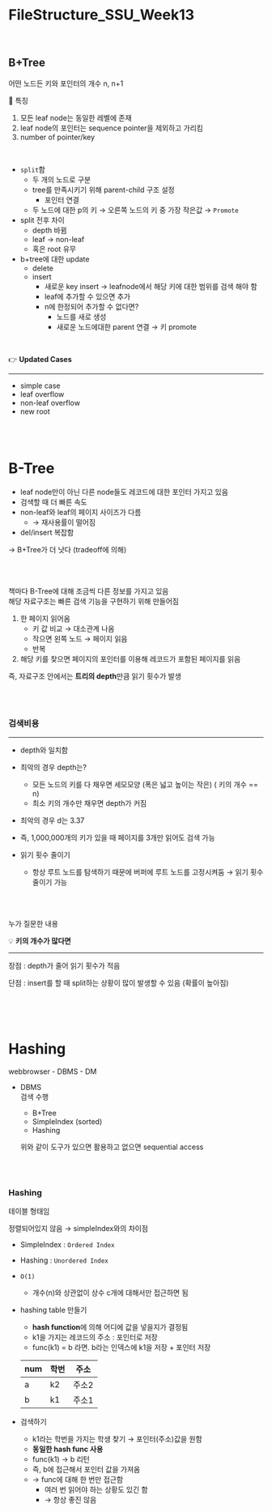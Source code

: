 # FileStructure_SSU_Week13

<br>

## B+Tree

어떤 노드든 키와 포인터의 개수 n, n+1

<aside>
📌 특징

1. 모든 leaf node는 동일한 레벨에 존재
2. leaf node의 포인터는 sequence pointer을 제외하고 가리킴
3. number of pointer/key
</aside>

<br>

- `split`함
    - 두 개의 노드로 구분
    - tree를 만족시키기 위해 parent-child 구조 설정
        - 포인터 연결
    - 두 노드에 대한 p의 키 → 오른쪽 노드의 키 중 가장 작은값 → `Promote`
- split 전후 차이
    - depth 바뀜
    - leaf → non-leaf
    - 혹은 root 유무
- b+tree에 대한 update
    - delete
    - insert
        - 새로운 key insert → leafnode에서 해당 키에 대한 범위를 검색 해야 함
        - leaf에 추가할 수 있으면 추가
        - n에 한정되어 추가할 수 없다면?
            - 노드를 새로 생성
            - 새로운 노드에대한 parent 연결 → 키 promote

<br>

<aside>

👉 **Updated Cases**

---

- simple case
- leaf overflow
- non-leaf overflow
- new root
</aside>



<br><br>

# B-Tree

- leaf node만이 아닌 다른 node들도 레코드에 대한 포인터 가지고 있음
- 검색할 때 더 빠른 속도
- non-leaf와 leaf의 페이지 사이즈가 다름
    - → 재사용률이 떨어짐
- del/insert 복잡함

→ B+Tree가 더 낫다 (tradeoff에 의해)

<br><br>

책마다 B-Tree에 대해 조금씩 다른 정보를 가지고 있음 <br>
해당 자료구조는 빠른 검색 기능을 구현하기 위해 만들어짐

1. 한 페이지 읽어옴
    - 키 값 비교 → 대소관계 나옴
    - 작으면 왼쪽 노드 → 페이지 읽음
    - 반복
2. 해당 키를 찾으면 페이지의 포인터를 이용해 레코드가 포함된 페이지를 읽음

즉, 자료구조 안에서는 **트리의 depth**만큼 읽기 횟수가 발생

<br><br>


### 검색비용

---

- depth와 일치함
- 최악의 경우 depth는?
    - 모든 노드의 키를 다 채우면 세모모양 (폭은 넓고 높이는 작은) ( 키의 개수 == n)
    - 최소 키의 개수만 채우면 depth가 커짐

- 최악의 경우 d는 3.37
- 즉, 1,000,000개의 키가 있을 때 페이지를 3개만 읽어도 검색 가능
- 읽기 횟수 줄이기
    - 항상 루트 노드를 탐색하기 때문에 버퍼에 루트 노드를 고정시켜둠 → 읽기 횟수 줄이기 가능


<br><br>

누가 질문한 내용

<aside>

💡 **키의 개수가 많다면**

---

장점 : depth가 줄어 읽기 횟수가 적음

단점 : insert를 할 때 split하는 상황이 많이 발생할 수 있음 (확률이 높아짐)

</aside>


<br><br><br>

# Hashing
webbrowser - DBMS - DM

- DBMS <br>
    검색 수행
    - B+Tree
    - SimpleIndex (sorted)
    - Hashing
    
    위와 같이 도구가 있으면 활용하고 없으면 sequential access
    
<br><br>

### Hashing

테이블 형태임

정렬되어있지 않음 → simpleIndex와의 차이점

- SimpleIndex : `Ordered Index`
- Hashing : `Unordered Index`
- `O(1)`
    - 개수(n)와 상관없이 상수 c개에 대해서만 접근하면 됨
- hashing table 만들기
    - **hash function**에 의해 어디에 값을 넣을지가 결정됨
    - k1을 가지는 레코드의 주소 : 포인터로 저장
    - func(k1) = b 라면. b라는 인덱스에 k1을 저장 + 포인터 저장
    
    | num | 학번 | 주소 |
    | --- | --- | --- |
    | a | k2 | 주소2 |
    | b | k1 | 주소1 |
- 검색하기
    - k1라는 학번을 가지는 학생 찾기 → 포인터(주소)값을 원함
    - **동일한 hash func 사용**
    - func(k1) → b 리턴
    - 즉, b에 접근해서 포인터 값을 가져옴
    - → func에 대해 한 번만 접근함
        - 여러 번 읽어야 하는 상황도 있긴 함
        - → 항상 좋진 않음